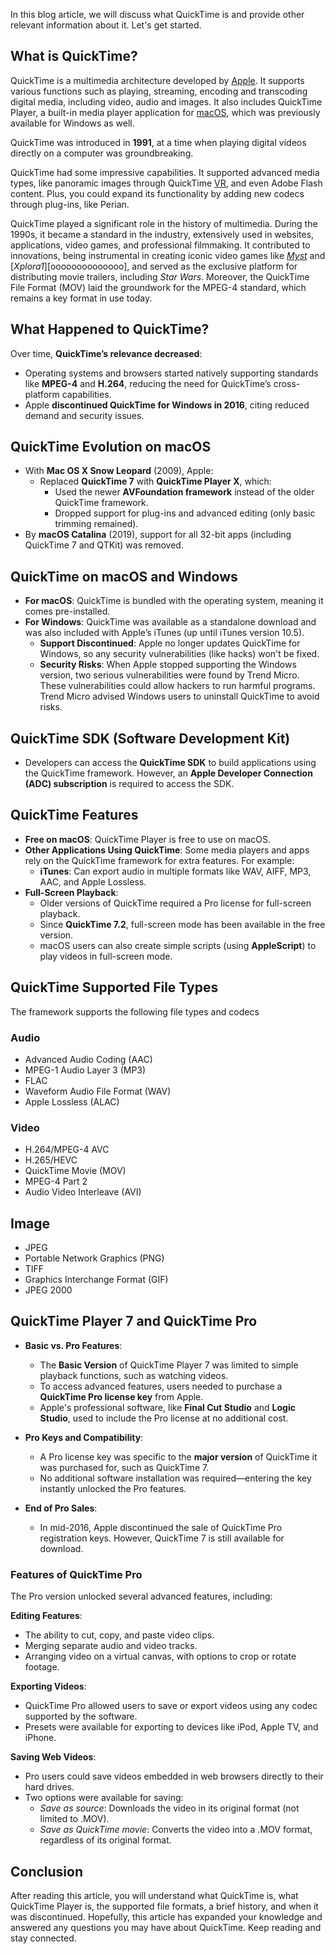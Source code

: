 In this blog article, we will discuss what QuickTime is and provide other relevant information about it. Let's get started.

## What is QuickTime?

QuickTime is a multimedia architecture developed by [Apple][1]. It supports various functions such as playing, streaming, encoding and transcoding digital media, including video, audio and images. It also includes QuickTime Player, a built-in media player application for [macOS][2], which was previously available for Windows as well.

QuickTime was introduced in **1991**, at a time when playing digital videos directly on a computer was groundbreaking.

QuickTime had some impressive capabilities. It supported advanced media types, like panoramic images through QuickTime [VR][3], and even Adobe Flash content. Plus, you could expand its functionality by adding new codecs through plug-ins, like Perian.

QuickTime played a significant role in the history of multimedia. During the 1990s, it became a standard in the industry, extensively used in websites, applications, video games, and professional filmmaking. It contributed to innovations, being instrumental in creating iconic video games like [_Myst_][4] and [_Xplora1_][oooooooooooooo], and served as the exclusive platform for distributing movie trailers, including _Star Wars_. Moreover, the QuickTime File Format (MOV) laid the groundwork for the MPEG-4 standard, which remains a key format in use today.

## What Happened to QuickTime?

Over time, **QuickTime’s relevance decreased**:

-   Operating systems and browsers started natively supporting standards like **MPEG-4** and **H.264**, reducing the need for QuickTime’s cross-platform capabilities.
-   Apple **discontinued QuickTime for Windows in 2016**, citing reduced demand and security issues.

## QuickTime Evolution on macOS

-   With **Mac OS X Snow Leopard** (2009), Apple:
    -   Replaced **QuickTime 7** with **QuickTime Player X**, which:
        -   Used the newer **AVFoundation framework** instead of the older QuickTime framework.
        -   Dropped support for plug-ins and advanced editing (only basic trimming remained).
-   By **macOS Catalina** (2019), support for all 32-bit apps (including QuickTime 7 and QTKit) was removed.

## QuickTime on macOS and Windows

-   **For macOS**: QuickTime is bundled with the operating system, meaning it comes pre-installed.
-   **For Windows**: QuickTime was available as a standalone download and was also included with Apple’s iTunes (up until iTunes version 10.5).
    -   **Support Discontinued**: Apple no longer updates QuickTime for Windows, so any security vulnerabilities (like hacks) won't be fixed.
    -   **Security Risks**: When Apple stopped supporting the Windows version, two serious vulnerabilities were found by Trend Micro. These vulnerabilities could allow hackers to run harmful programs. Trend Micro advised Windows users to uninstall QuickTime to avoid risks.

## QuickTime SDK (Software Development Kit)

-   Developers can access the **QuickTime SDK** to build applications using the QuickTime framework. However, an **Apple Developer Connection (ADC) subscription** is required to access the SDK.

## QuickTime Features

-   **Free on macOS**: QuickTime Player is free to use on macOS.
-   **Other Applications Using QuickTime**: Some media players and apps rely on the QuickTime framework for extra features. For example:
    -   **iTunes**: Can export audio in multiple formats like WAV, AIFF, MP3, AAC, and Apple Lossless.
-   **Full-Screen Playback**:
    -   Older versions of QuickTime required a Pro license for full-screen playback.
    -   Since **QuickTime 7.2**, full-screen mode has been available in the free version.
    -   macOS users can also create simple scripts (using **AppleScript**) to play videos in full-screen mode.

## QuickTime Supported File Types

The framework supports the following file types and codecs

### Audio

- Advanced Audio Coding (AAC)
- MPEG-1 Audio Layer 3 (MP3)
- FLAC
- Waveform Audio File Format (WAV)
- Apple Lossless (ALAC)

### Video

- H.264/MPEG-4 AVC
- H.265/HEVC
- QuickTime Movie (MOV)
- MPEG-4 Part 2
- Audio Video Interleave (AVI)

## Image

- JPEG
- Portable Network Graphics (PNG)
- TIFF
- Graphics Interchange Format (GIF)
- JPEG 2000

## **QuickTime Player 7 and QuickTime Pro**

-   **Basic vs. Pro Features**:
    
    -   The **Basic Version** of QuickTime Player 7 was limited to simple playback functions, such as watching videos.
    -   To access advanced features, users needed to purchase a **QuickTime Pro license key** from Apple.
    -   Apple's professional software, like **Final Cut Studio** and **Logic Studio**, used to include the Pro license at no additional cost.
-   **Pro Keys and Compatibility**:
    
    -   A Pro license key was specific to the **major version** of QuickTime it was purchased for, such as QuickTime 7.
    -   No additional software installation was required—entering the key instantly unlocked the Pro features.
-   **End of Pro Sales**:
    
    -   In mid-2016, Apple discontinued the sale of QuickTime Pro registration keys. However, QuickTime 7 is still available for download.

### Features of QuickTime Pro

The Pro version unlocked several advanced features, including:

**Editing Features**:

-   The ability to cut, copy, and paste video clips.
-   Merging separate audio and video tracks.
-   Arranging video on a virtual canvas, with options to crop or rotate footage.

**Exporting Videos**:

-   QuickTime Pro allowed users to save or export videos using any codec supported by the software.
-   Presets were available for exporting to devices like iPod, Apple TV, and iPhone.

**Saving Web Videos**:

-   Pro users could save videos embedded in web browsers directly to their hard drives.
-   Two options were available for saving:
    -   _Save as source_: Downloads the video in its original format (not limited to .MOV).
    -   _Save as QuickTime movie_: Converts the video into a .MOV format, regardless of its original format.

## Conclusion

After reading this article, you will understand what QuickTime is, what QuickTime Player is, the supported file formats, a brief history, and when it was discontinued. Hopefully, this article has expanded your knowledge and answered any questions you may have about QuickTime. Keep reading and stay connected.

[1]: https://en.wikipedia.org/wiki/Apple_Inc.
[2]: https://en.wikipedia.org/wiki/MacOS
[3]: https://en.wikipedia.org/wiki/Microsoft_Windows
[4]: https://en.wikipedia.org/wiki/Myst
[5]: https://en.wikipedia.org/wiki/Xplora1
